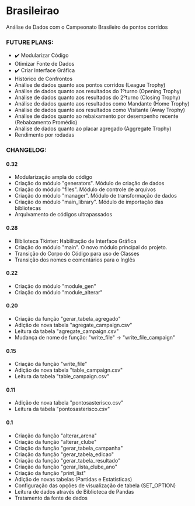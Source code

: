 # Brasileirao
Análise de Dados com o Campeonato Brasileiro de pontos corridos

### FUTURE PLANS:
- :heavy_check_mark: Modularizar Código
- Otimizar Fonte de Dados
- :heavy_check_mark: Criar Interface Gráfica
- Histórico de Confrontos
- Análise de dados quanto aos pontos corridos (League Trophy)
- Análise de dados quanto aos resultados do 1ºturno (Opening Trophy)
- Análise de dados quanto aos resultados do 2ºturno (Closing Trophy)
- Análise de dados quanto aos resultados como Mandante (Home Trophy)
- Análise de dados quanto aos resultados como Visitante (Away Trophy)
- Análise de dados quanto ao rebaixamento por desempenho recente (Rebaixamento Promédio)
- Análise de dados quanto ao placar agregado (Aggregate Trophy)
- Rendimento por rodadas

### CHANGELOG:

#### 0.32
- Modularização ampla do código
- Criação do módulo "generators". Módulo de criação de dados
- Criação do módulo "files". Módulo de controle de arquivos
- Criação do módulo "manager". Módulo de transformação de dados
- Criação do módulo "main_library". Módulo de importação das bibliotecas
- Arquivamento de códigos ultrapassados

#### 0.28
- Biblioteca Tkinter: Habilitação de Interface Gráfica
- Criação do módulo "main". O novo módulo principal do projeto.
- Transição do Corpo do Código para uso de Classes
- Transição dos nomes e comentários para o Inglês

#### 0.22
- Criação do módulo "module_gen"
- Criação do módulo "module_alterar"

#### 0.20
- Criação da função "gerar_tabela_agregado"
- Adição de nova tabela "agregate_campaign.csv"
- Leitura da tabela "agregate_campaign.csv"
- Mudança de nome de função: "write_file" -> "write_file_campaign"

#### 0.15
- Criação da função "write_file"
- Adição de nova tabela "table_campaign.csv"
- Leitura da tabela "table_campaign.csv"

#### 0.11
- Adição de nova tabela "pontosasterisco.csv"
- Leitura da tabela "pontosasterisco.csv"

#### 0.1
- Criação da função "alterar_arena"
- Criação da função "alterar_clube"
- Criação da função "gerar_tabela_campanha"
- Criação da função "gerar_tabela_edicao"
- Criação da função "gerar_tabela_resultado"
- Criação da função "gerar_lista_clube_ano"
- Criação da função "print_list"
- Adição de novas tabelas (Partidas e Estatísticas)
- Configuração das opções de visualização de tabela (SET_OPTION)
- Leitura de dados através de Biblioteca de Pandas
- Tratamento da fonte de dados
